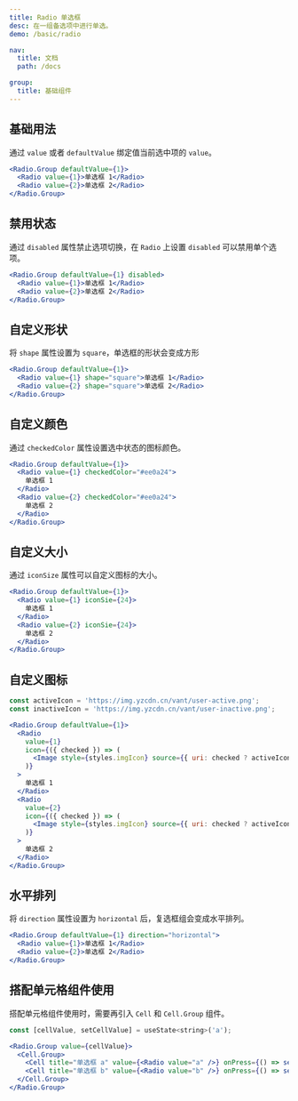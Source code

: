 ```yaml
---
title: Radio 单选框
desc: 在一组备选项中进行单选。
demo: /basic/radio

nav:
  title: 文档
  path: /docs

group:
  title: 基础组件
---
```


## 基础用法

通过 `value` 或者 `defaultValue` 绑定值当前选中项的 `value`。

```jsx
<Radio.Group defaultValue={1}>
  <Radio value={1}>单选框 1</Radio>
  <Radio value={2}>单选框 2</Radio>
</Radio.Group>
```

## 禁用状态

通过 `disabled` 属性禁止选项切换，在 `Radio` 上设置 `disabled` 可以禁用单个选项。

```jsx
<Radio.Group defaultValue={1} disabled>
  <Radio value={1}>单选框 1</Radio>
  <Radio value={2}>单选框 2</Radio>
</Radio.Group>
```

## 自定义形状

将 `shape` 属性设置为 `square`，单选框的形状会变成方形

```jsx
<Radio.Group defaultValue={1}>
  <Radio value={1} shape="square">单选框 1</Radio>
  <Radio value={2} shape="square">单选框 2</Radio>
</Radio.Group>
```

## 自定义颜色

通过 `checkedColor` 属性设置选中状态的图标颜色。

```jsx
<Radio.Group defaultValue={1}>
  <Radio value={1} checkedColor="#ee0a24">
    单选框 1
  </Radio>
  <Radio value={2} checkedColor="#ee0a24">
    单选框 2
  </Radio>
</Radio.Group>
```

## 自定义大小

通过 `iconSize` 属性可以自定义图标的大小。

```jsx
<Radio.Group defaultValue={1}>
  <Radio value={1} iconSie={24}>
    单选框 1
  </Radio>
  <Radio value={2} iconSie={24}>
    单选框 2
  </Radio>
</Radio.Group>
```

## 自定义图标

```jsx
const activeIcon = 'https://img.yzcdn.cn/vant/user-active.png';
const inactiveIcon = 'https://img.yzcdn.cn/vant/user-inactive.png';

<Radio.Group defaultValue={1}>
  <Radio
    value={1}
    icon={({ checked }) => (
      <Image style={styles.imgIcon} source={{ uri: checked ? activeIcon : inactiveIcon }} />
    )}
  >
    单选框 1
  </Radio>
  <Radio
    value={2}
    icon={({ checked }) => (
      <Image style={styles.imgIcon} source={{ uri: checked ? activeIcon : inactiveIcon }} />
    )}
  >
    单选框 2
  </Radio>
</Radio.Group>
```

## 水平排列

将 `direction` 属性设置为 `horizontal` 后，复选框组会变成水平排列。

```jsx
<Radio.Group defaultValue={1} direction="horizontal">
  <Radio value={1}>单选框 1</Radio>
  <Radio value={2}>单选框 2</Radio>
</Radio.Group>
```

## 搭配单元格组件使用

搭配单元格组件使用时，需要再引入 `Cell` 和 `Cell.Group` 组件。

```jsx
const [cellValue, setCellValue] = useState<string>('a');

<Radio.Group value={cellValue}>
  <Cell.Group>
    <Cell title="单选框 a" value={<Radio value="a" />} onPress={() => setCellValue('a')} />
    <Cell title="单选框 b" value={<Radio value="b" />} onPress={() => setCellValue('b')} />
  </Cell.Group>
</Radio.Group>
```
